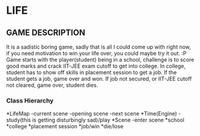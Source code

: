 # LIFE

## GAME DESCRIPTION
It is a sadistic boring game, sadly that is all I could come up with right now, if you need motivation to win your life over, you could maybe try it out. :P
Game starts with the player(student) being in a school, challenge is to score good marks and crack IIT-JEE exam cutoff to get into college.
In college, student has to show off skills in placement session to get a job.
If the student gets a job, game over and won.
If job not secured, or IIT-JEE cutoff not cleared, game over, student dies.

### Class Hierarchy

*LifeMap
-current scene
-opening scene
-next scene
*Time(Engine)
-study(this is getting disturbingly sad)/play
*Scene
-enter scene
  *school
  *college
  *placement session
  *job/win
  *die/lose
